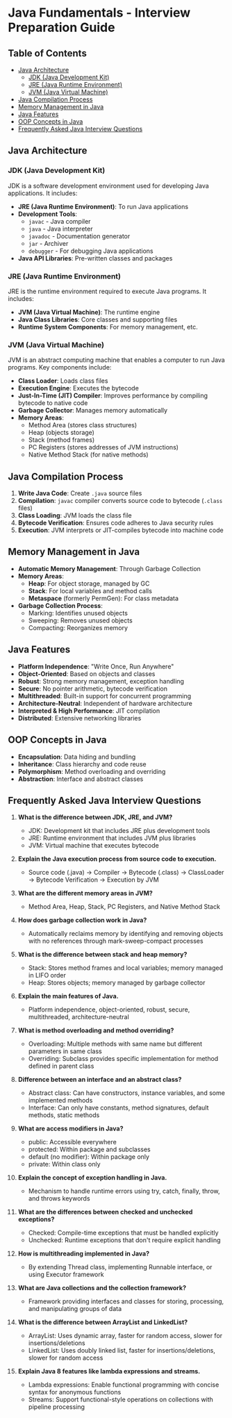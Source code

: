 # Java Fundamentals - Interview Preparation Guide

## Table of Contents
- [Java Architecture](#java-architecture)
    - [JDK (Java Development Kit)](#jdk-java-development-kit)
    - [JRE (Java Runtime Environment)](#jre-java-runtime-environment)
    - [JVM (Java Virtual Machine)](#jvm-java-virtual-machine)
- [Java Compilation Process](#java-compilation-process)
- [Memory Management in Java](#memory-management-in-java)
- [Java Features](#java-features)
- [OOP Concepts in Java](#oop-concepts-in-java)
- [Frequently Asked Java Interview Questions](#frequently-asked-java-interview-questions)

## Java Architecture

### JDK (Java Development Kit)
JDK is a software development environment used for developing Java applications. It includes:

- **JRE (Java Runtime Environment)**: To run Java applications
- **Development Tools**: 
    - `javac` - Java compiler
    - `java` - Java interpreter
    - `javadoc` - Documentation generator
    - `jar` - Archiver
    - `debugger` - For debugging Java applications
- **Java API Libraries**: Pre-written classes and packages

### JRE (Java Runtime Environment)
JRE is the runtime environment required to execute Java programs. It includes:

- **JVM (Java Virtual Machine)**: The runtime engine
- **Java Class Libraries**: Core classes and supporting files
- **Runtime System Components**: For memory management, etc.

### JVM (Java Virtual Machine)
JVM is an abstract computing machine that enables a computer to run Java programs. Key components include:

- **Class Loader**: Loads class files
- **Execution Engine**: Executes the bytecode
- **Just-In-Time (JIT) Compiler**: Improves performance by compiling bytecode to native code
- **Garbage Collector**: Manages memory automatically
- **Memory Areas**:
    - Method Area (stores class structures)
    - Heap (objects storage)
    - Stack (method frames)
    - PC Registers (stores addresses of JVM instructions)
    - Native Method Stack (for native methods)

## Java Compilation Process
1. **Write Java Code**: Create `.java` source files
2. **Compilation**: `javac` compiler converts source code to bytecode (`.class` files)
3. **Class Loading**: JVM loads the class file
4. **Bytecode Verification**: Ensures code adheres to Java security rules
5. **Execution**: JVM interprets or JIT-compiles bytecode into machine code

## Memory Management in Java
- **Automatic Memory Management**: Through Garbage Collection
- **Memory Areas**:
    - **Heap**: For object storage, managed by GC
    - **Stack**: For local variables and method calls
    - **Metaspace** (formerly PermGen): For class metadata
- **Garbage Collection Process**:
    - Marking: Identifies unused objects
    - Sweeping: Removes unused objects
    - Compacting: Reorganizes memory

## Java Features
- **Platform Independence**: "Write Once, Run Anywhere"
- **Object-Oriented**: Based on objects and classes
- **Robust**: Strong memory management, exception handling
- **Secure**: No pointer arithmetic, bytecode verification
- **Multithreaded**: Built-in support for concurrent programming
- **Architecture-Neutral**: Independent of hardware architecture
- **Interpreted & High Performance**: JIT compilation
- **Distributed**: Extensive networking libraries

## OOP Concepts in Java
- **Encapsulation**: Data hiding and bundling
- **Inheritance**: Class hierarchy and code reuse
- **Polymorphism**: Method overloading and overriding
- **Abstraction**: Interface and abstract classes

## Frequently Asked Java Interview Questions
1. **What is the difference between JDK, JRE, and JVM?**
   - JDK: Development kit that includes JRE plus development tools
   - JRE: Runtime environment that includes JVM plus libraries
   - JVM: Virtual machine that executes bytecode

2. **Explain the Java execution process from source code to execution.**
   - Source code (.java) → Compiler → Bytecode (.class) → ClassLoader → Bytecode Verification → Execution by JVM

3. **What are the different memory areas in JVM?**
   - Method Area, Heap, Stack, PC Registers, and Native Method Stack

4. **How does garbage collection work in Java?**
   - Automatically reclaims memory by identifying and removing objects with no references through mark-sweep-compact processes

5. **What is the difference between stack and heap memory?**
   - Stack: Stores method frames and local variables; memory managed in LIFO order
   - Heap: Stores objects; memory managed by garbage collector

6. **Explain the main features of Java.**
   - Platform independence, object-oriented, robust, secure, multithreaded, architecture-neutral

7. **What is method overloading and method overriding?**
   - Overloading: Multiple methods with same name but different parameters in same class
   - Overriding: Subclass provides specific implementation for method defined in parent class

8. **Difference between an interface and an abstract class?**
   - Abstract class: Can have constructors, instance variables, and some implemented methods
   - Interface: Can only have constants, method signatures, default methods, static methods

9. **What are access modifiers in Java?**
   - public: Accessible everywhere
   - protected: Within package and subclasses
   - default (no modifier): Within package only
   - private: Within class only

10. **Explain the concept of exception handling in Java.**
    - Mechanism to handle runtime errors using try, catch, finally, throw, and throws keywords

11. **What are the differences between checked and unchecked exceptions?**
    - Checked: Compile-time exceptions that must be handled explicitly
    - Unchecked: Runtime exceptions that don't require explicit handling

12. **How is multithreading implemented in Java?**
    - By extending Thread class, implementing Runnable interface, or using Executor framework

13. **What are Java collections and the collection framework?**
    - Framework providing interfaces and classes for storing, processing, and manipulating groups of data

14. **What is the difference between ArrayList and LinkedList?**
    - ArrayList: Uses dynamic array, faster for random access, slower for insertions/deletions
    - LinkedList: Uses doubly linked list, faster for insertions/deletions, slower for random access

15. **Explain Java 8 features like lambda expressions and streams.**
    - Lambda expressions: Enable functional programming with concise syntax for anonymous functions
    - Streams: Support functional-style operations on collections with pipeline processing